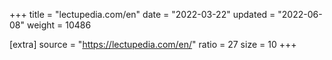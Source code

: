 +++
title = "lectupedia.com/en"
date = "2022-03-22"
updated = "2022-06-08"
weight = 10486

[extra]
source = "https://lectupedia.com/en/"
ratio = 27
size = 10
+++
